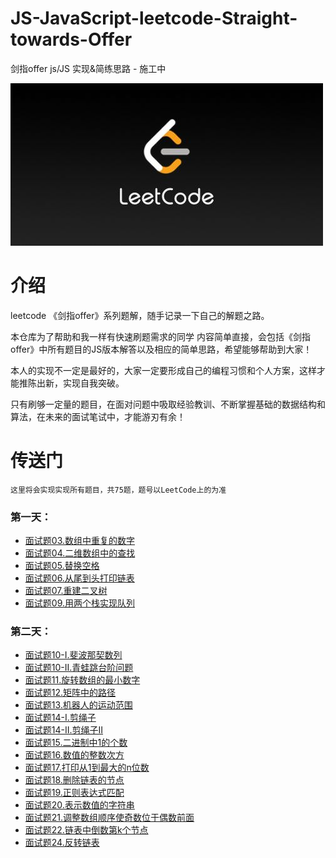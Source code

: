 # JS-JavaScript-leetcode-Straight-towards-Offer
剑指offer js/JS 实现&amp;简练思路 - 施工中

![leetcode picture](./picture/leetcode.jpeg)

# 介绍
leetcode 《剑指offer》系列题解，随手记录一下自己的解题之路。

本仓库为了帮助和我一样有快速刷题需求的同学
内容简单直接，会包括《剑指offer》中所有题目的JS版本解答以及相应的简单思路，希望能够帮助到大家！

本人的实现不一定是最好的，大家一定要形成自己的编程习惯和个人方案，这样才能推陈出新，实现自我突破。

只有刷够一定量的题目，在面对问题中吸取经验教训、不断掌握基础的数据结构和算法，在未来的面试笔试中，才能游刃有余！

# 传送门

    这里将会实现实现所有题目，共75题，题号以LeetCode上的为准

### 第一天：
* [面试题03.数组中重复的数字](./problems/firstDay/diupilcateNumbers.md)
* [面试题04.二维数组中的查找](./problems/firstDay/searchInTwo-Dimensional-Array.md)
* [面试题05.替换空格](./problems/firstDay/replaceTheSpace.md)
* [面试题06.从尾到头打印链表](./problems/firstDay/reverselyPrintLinklist.md)
* [面试题07.重建二叉树](./problems/firstDay/reconstructBinaryTree.md)
* [面试题09.用两个栈实现队列](./problems/firstDay/useTwoStackTobuildAQueue.md)

### 第二天：
* [面试题10-I.斐波那契数列](./problems/secondDay/fib.md)
* [面试题10-II.青蛙跳台阶问题](./problems/secondDay/frogGoesUpstairs.md)
* [面试题11.旋转数组的最小数字](./problems/secondDay/findSmallestNumOfRotatedArray.md)
* [面试题12.矩阵中的路径](./problems/secondDay/findTrackInArray.md)
* [面试题13.机器人的运动范围](./problems/secondDay/robotMoving.md)
* [面试题14-I.剪绳子](./problems/secondDay/cuttingRope.md)
* [面试题14-II.剪绳子II](./problems/secondDay/cuttingRope-II.md)
* [面试题15.二进制中1的个数](./problems/secondDay/count1AmongBinaryCode.md)
* [面试题16.数值的整数次方](./problems/secondDay/integerPowerOfValue.md)
* [面试题17.打印从1到最大的n位数](./problems/secondDay/printOneTillBigest.md)
* [面试题18.删除链表的节点](./problems/secondDay/deleteLinklistNode.md)
* [面试题19.正则表达式匹配](./problems/secondDay/RegEXMatching.md)
* [面试题20.表示数值的字符串](./problems/secondDay/whetherStringRepresentsNum.md)
* [面试题21.调整数组顺序使奇数位于偶数前面](./problems/secondDay/haveOddbeforeEvenNum.md)
* [面试题22.链表中倒数第k个节点](./problems/secondDay/theKthLastNode.md)
* [面试题24.反转链表](./problems/secondDay/reverseLinklist.md)




